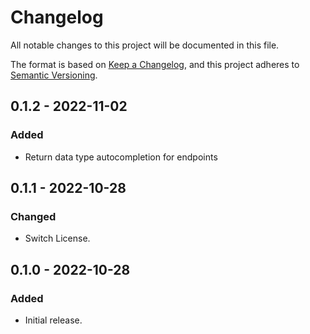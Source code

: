 # Changelog

All notable changes to this project will be documented in this file.

The format is based on [Keep a Changelog](https://keepachangelog.com/en/1.0.0/),
and this project adheres to [Semantic Versioning](https://semver.org/spec/v2.0.0.html).

## 0.1.2 - 2022-11-02

### Added
- Return data type autocompletion for endpoints

## 0.1.1 - 2022-10-28

### Changed
- Switch License.

## 0.1.0 - 2022-10-28

### Added
- Initial release.
